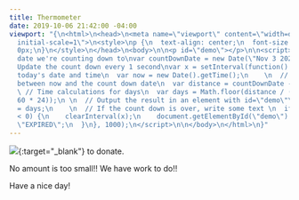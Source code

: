 ```yaml
---
title: Thermometer
date: 2019-10-06 21:42:00 -04:00
viewport: "{\n<html>\n<head>\n<meta name=\"viewport\" content=\"width=device-width,
  initial-scale=1\">\n<style>\np {\n  text-align: center;\n  font-size: 60px;\n  margin-top:
  0px;\n}\n</style>\n</head>\n<body>\n\n<p id=\"demo\"></p>\n\n<script>\n// Set the
  date we're counting down to\nvar countDownDate = new Date(\"Nov 3 2020 20:00\").getTime();\n\n//
  Update the count down every 1 second\nvar x = setInterval(function() {\n\n  // Get
  today's date and time\n  var now = new Date().getTime();\n    \n  // Find the distance
  between now and the count down date\n  var distance = countDownDate - now;\n    \n
  \ // Time calculations for days\n  var days = Math.floor(distance / (1000 * 60 *
  60 * 24));\n \n  // Output the result in an element with id=\"demo\"\n  document.getElementById(\"demo\").innerHTML
  = days;\n    \n  // If the count down is over, write some text \n  if (distance
  < 0) {\n    clearInterval(x);\n    document.getElementById(\"demo\").innerHTML =
  \"EXPIRED\";\n  }\n}, 1000);\n</script>\n\n</body>\n</html>\n}"
---
```


[<img src="https://secure.actblue.com/goals/70268.png?size=large&style=dark"/>](https://secure.actblue.com/donate/indivisibleama411742968?refcode=thermometer){:target="_blank"} to donate.

No amount is too small!!  We have work to do!!

Have a nice day!

